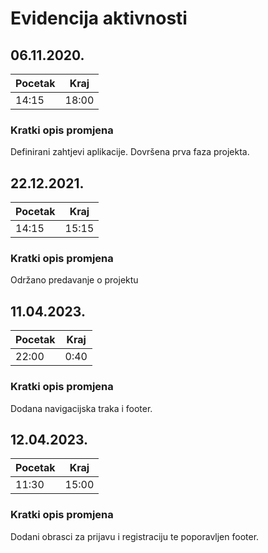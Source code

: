 # Evidencija aktivnosti

## 06.11.2020.
Pocetak | Kraj
------- | ----
14:15   | 18:00
### Kratki opis promjena
Definirani zahtjevi aplikacije.
Dovršena prva faza projekta.


## 22.12.2021.
Pocetak | Kraj
------- | ----
14:15   | 15:15
### Kratki opis promjena
Održano predavanje o projektu


## 11.04.2023.
Pocetak | Kraj
------- | ----
22:00   | 0:40
### Kratki opis promjena
Dodana navigacijska traka i footer.

## 12.04.2023.
Pocetak | Kraj
------- | ----
11:30   | 15:00
### Kratki opis promjena
Dodani obrasci za prijavu i registraciju te poporavljen footer.
